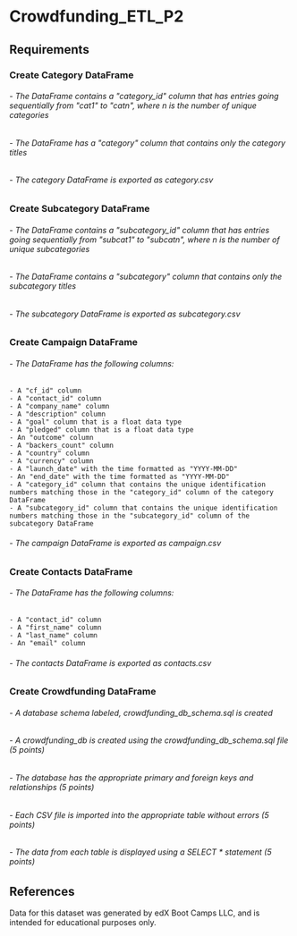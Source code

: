 # Crowdfunding_ETL_P2


## Requirements

### Create Category DataFrame

###### - The DataFrame contains a "category_id" column that has entries going sequentially from "cat1" to "catn", where n is the number of unique categories
###### - The DataFrame has a "category" column that contains only the category titles
###### - The category DataFrame is exported as category.csv


### Create Subcategory DataFrame

###### - The DataFrame contains a "subcategory_id" column that has entries going sequentially from "subcat1" to "subcatn", where n is the number of unique subcategories
###### - The DataFrame contains a "subcategory" column that contains only the subcategory titles
###### - The subcategory DataFrame is exported as subcategory.csv


### Create Campaign DataFrame
###### - The DataFrame has the following columns: 

    - A "cf_id" column
    - A "contact_id" column
    - A "company_name" column
    - A "description" column
    - A "goal" column that is a float data type
    - A "pledged" column that is a float data type
    - An "outcome" column
    - A "backers_count" column
    - A "country" column
    - A "currency" column
    - A "launch_date" with the time formatted as "YYYY-MM-DD"
    - An "end_date" with the time formatted as "YYYY-MM-DD"
    - A "category_id" column that contains the unique identification numbers matching those in the "category_id" column of the category DataFrame
    - A "subcategory_id" column that contains the unique identification numbers matching those in the "subcategory_id" column of the subcategory DataFrame

###### - The campaign DataFrame is exported as campaign.csv


### Create Contacts DataFrame
###### - The DataFrame has the following columns: 

    - A "contact_id" column
    - A "first_name" column
    - A "last_name" column
    - An "email" column

###### - The contacts DataFrame is exported as contacts.csv


### Create Crowdfunding DataFrame
###### - A database schema labeled, crowdfunding_db_schema.sql is created
###### - A crowdfunding_db is created using the crowdfunding_db_schema.sql file (5 points)
###### - The database has the appropriate primary and foreign keys and relationships (5 points)
###### - Each CSV file is imported into the appropriate table without errors (5 points)
###### - The data from each table is displayed using a SELECT * statement (5 points)


## References
Data for this dataset was generated by edX Boot Camps LLC, and is intended for educational purposes only.
